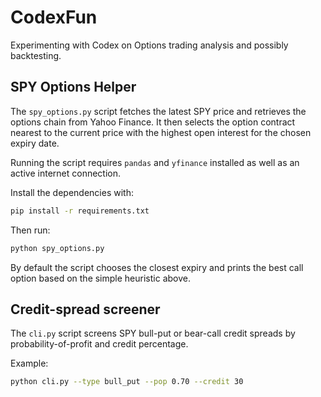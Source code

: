 # CodexFun

Experimenting with Codex on Options trading analysis and possibly backtesting.

## SPY Options Helper

The `spy_options.py` script fetches the latest SPY price and retrieves the
options chain from Yahoo Finance. It then selects the option contract
nearest to the current price with the highest open interest for the chosen
expiry date.

Running the script requires `pandas` and `yfinance` installed as well as an
active internet connection.

Install the dependencies with:

```bash
pip install -r requirements.txt
```

Then run:

```bash
python spy_options.py
```

By default the script chooses the closest expiry and prints the best call
option based on the simple heuristic above.

## Credit-spread screener

The `cli.py` script screens SPY bull-put or bear-call credit spreads by probability-of-profit and credit percentage.

Example:

```bash
python cli.py --type bull_put --pop 0.70 --credit 30
```

